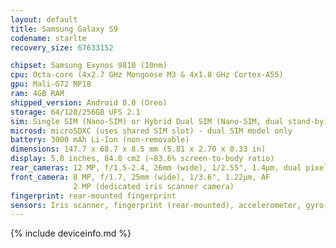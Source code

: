 ```yaml
---
layout: default
title: Samsung Galaxy S9
codename: starlte
recovery_size: 67633152

chipset: Samsung Exynos 9810 (10nm)
cpu: Octa-core (4x2.7 GHz Mongoose M3 & 4x1.8 GHz Cortex-A55)
gpu: Mali-G72 MP18
ram: 4GB RAM
shipped_version: Android 8.0 (Oreo)
storage: 64/128/256GB UFS 2.1
sim: Single SIM (Nano-SIM) or Hybrid Dual SIM (Nano-SIM, dual stand-by)
microsd: microSDXC (uses shared SIM slot) - dual SIM model only
battery: 3000 mAh Li-Ion (non-removable)
dimensions: 147.7 x 68.7 x 8.5 mm (5.81 x 2.70 x 0.33 in)
display: 5.8 inches, 84.8 cm2 (~83.6% screen-to-body ratio)
rear_cameras: 12 MP, f/1.5-2.4, 26mm (wide), 1/2.55", 1.4µm, dual pixel PDAF, OIS
front_camera: 8 MP, f/1.7, 25mm (wide), 1/3.6", 1.22µm, AF
              2 MP (dedicated iris scanner camera)
fingerprint: rear-mounted fingerprint
sensors: Iris scanner, fingerprint (rear-mounted), accelerometer, gyro, proximity, compass, barometer, heart rate, SpO2
---
```


{% include deviceinfo.md %}
